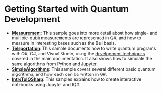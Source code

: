 # Getting Started with Quantum Development #

- **[Measurement](./measurement)**:
  This sample goes into more detail about how single- and multiple-qubit measurements are represented in Q#, and how to measure in interesting bases such as the Bell basis.
- **[Teleportation](./teleportation/)**:
  This sample documents how to write quantum programs with Q#, C#, and Visual Studio, using the [development techniques](https://docs.microsoft.com/quantum/quantum-devguide-1-intro) covered in the main documentation.
  It also shows how to simulate the same algorithms from Python and Jupyter.
- **[SimpleAlgorithms](./Samples/src/SimpleAlgorithms)**:
  This sample covers several different basic quantum algorithms, and how each can be written in Q#.
- **[IntroToIQSharp](./Samples/src/IntroToIQSharp)**:
  This samples explains how to create interactive notebooks using Jupyter and IQ#.
